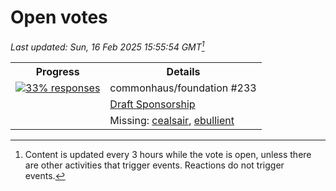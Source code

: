 # Open votes

*Last updated: Sun, 16 Feb 2025 15:55:54 GMT[^1]*

<table>
<tr><th>Progress</th><th>Details</th></tr>
<tr>
<td rowspan="3" valign="top"><a href="./results/commonhaus/foundation/233.md"><img src="https://www.commonhaus.org/votes/progress-3.svg" alt="33% responses"></a></td>
<td>commonhaus/foundation #233</td>
</tr><tr>
<td><a href="https://github.com/commonhaus/foundation/issues/233">Draft Sponsorship</a></td>
</tr><tr>
<td>Missing: <a href="https://github.com/cealsair">cealsair</a>, <a href="https://github.com/ebullient">ebullient</a></td>
</tr>
</table>

[^1]: Content is updated every 3 hours while the vote is open, unless there are other activities that trigger events. Reactions do not trigger events.
